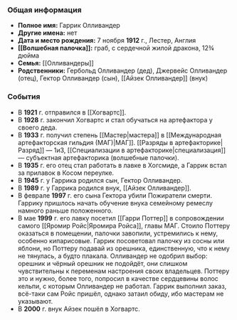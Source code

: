 ### Общая информация
- **Полное имя:** Гаррик Олливандер
- **Другие имена:** нет
- **Дата и место рождения:** 7 ноября **1912** г., Лестер, Англия
- **[[Волшебная палочка]]:** граб, с сердечной жилой дракона, 12¾ дюйма
- **Семья:** [[Олливандеры]]
- **Родственники:** Гербольд Олливандер (дед), Джервейс Олливандер (отец), Гектор Олливандер (сын), [[Айзек Олливандер]] (внук)

### События
- В **1921** г. отправился в [[Хогвартс]].
- В **1928** г. закончил Хогвартс и стал обучаться на артефактора у своего деда.
- В **1933** г. получил степень [[Мастер|мастера]] в [[Международная артефакторская гильдия (МАГ)|МАГ]]. [[Разряды в артефакторике|Разряд]] — 1и3, [[Специализации в артефакторике|специализация]] — субъектная артефакторика (волшебные палочки).
- В **1935** г. его отец стал работать в лавке в Хогсмиде, а Гаррик встал за прилавок в Косом переулке.
- В **1945** г. у Гаррика родился сын, Гектор Олливандер.
- В **1989** г. у Гаррика родился внук, [[Айзек Олливандер]].
- В феврале **1997** г. его сына Гектора убили Пожиратели смерти. Гаррику пришлось начать обучение внука семейному ремеслу намного раньше положенного.
- В мае **1999** г. его лавку посетил [[Гарри Поттер]] в сопровождении самого [[Яромир Ройс|Яромира Ройса]], главы МАГ. Стоило Поттеру оказаться в помещении, палочки завопили, устремились к нему, особенно кипарисовые. Гаррик посоветовал палочку из сосны или яблони, но Поттеру подавай из орешника, единственную, что к нему не тянулась, а будто плакала. Олливандер не одобрил выбор: орешник и чёрный орешник не подойдёт, они слишком чувствительны к переменам настроения своих владельцев. Поттеру это и нужно, более того, попросил в качестве сердцевины волос кельпи, с которым Олливандер не работал. Гаррик выполнил заказ, всё-таки сам Ройс пришёл, однако затаил обиду, ибо мастерам не указывают.
- В **2000** г. внук Айзек пошёл в Хогвартс.